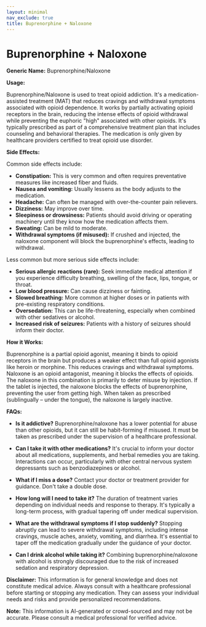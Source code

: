 ```yaml
---
layout: minimal
nav_exclude: true
title: Buprenorphine + Naloxone
---
```


# Buprenorphine + Naloxone

**Generic Name:** Buprenorphine/Naloxone

**Usage:**

Buprenorphine/Naloxone is used to treat opioid addiction.  It's a medication-assisted treatment (MAT) that reduces cravings and withdrawal symptoms associated with opioid dependence.  It works by partially activating opioid receptors in the brain, reducing the intense effects of opioid withdrawal while preventing the euphoric "high" associated with other opioids. It's typically prescribed as part of a comprehensive treatment plan that includes counseling and behavioral therapies.  The medication is only given by healthcare providers certified to treat opioid use disorder.

**Side Effects:**

Common side effects include:

* **Constipation:** This is very common and often requires preventative measures like increased fiber and fluids.
* **Nausea and vomiting:** Usually lessens as the body adjusts to the medication.
* **Headache:** Can often be managed with over-the-counter pain relievers.
* **Dizziness:** May improve over time.
* **Sleepiness or drowsiness:** Patients should avoid driving or operating machinery until they know how the medication affects them.
* **Sweating:**  Can be mild to moderate.
* **Withdrawal symptoms (if misused):**  If crushed and injected, the naloxone component will block the buprenorphine's effects, leading to withdrawal.

Less common but more serious side effects include:

* **Serious allergic reactions (rare):**  Seek immediate medical attention if you experience difficulty breathing, swelling of the face, lips, tongue, or throat.
* **Low blood pressure:** Can cause dizziness or fainting.
* **Slowed breathing:**  More common at higher doses or in patients with pre-existing respiratory conditions.
* **Oversedation:**  This can be life-threatening, especially when combined with other sedatives or alcohol.
* **Increased risk of seizures:**  Patients with a history of seizures should inform their doctor.

**How it Works:**

Buprenorphine is a partial opioid agonist, meaning it binds to opioid receptors in the brain but produces a weaker effect than full opioid agonists like heroin or morphine. This reduces cravings and withdrawal symptoms. Naloxone is an opioid antagonist, meaning it blocks the effects of opioids.  The naloxone in this combination is primarily to deter misuse by injection. If the tablet is injected, the naloxone blocks the effects of buprenorphine, preventing the user from getting high.  When taken as prescribed (sublingually – under the tongue), the naloxone is largely inactive.

**FAQs:**

* **Is it addictive?**  Buprenorphine/naloxone has a lower potential for abuse than other opioids, but it can still be habit-forming if misused.  It must be taken as prescribed under the supervision of a healthcare professional.

* **Can I take it with other medications?**  It's crucial to inform your doctor about all medications, supplements, and herbal remedies you are taking.  Interactions can occur, particularly with other central nervous system depressants such as benzodiazepines or alcohol.

* **What if I miss a dose?**  Contact your doctor or treatment provider for guidance. Don't take a double dose.

* **How long will I need to take it?**  The duration of treatment varies depending on individual needs and response to therapy.  It's typically a long-term process, with gradual tapering off under medical supervision.

* **What are the withdrawal symptoms if I stop suddenly?**  Stopping abruptly can lead to severe withdrawal symptoms, including intense cravings, muscle aches, anxiety, vomiting, and diarrhea.  It's essential to taper off the medication gradually under the guidance of your doctor.

* **Can I drink alcohol while taking it?**  Combining buprenorphine/naloxone with alcohol is strongly discouraged due to the risk of increased sedation and respiratory depression.


**Disclaimer:** This information is for general knowledge and does not constitute medical advice.  Always consult with a healthcare professional before starting or stopping any medication.  They can assess your individual needs and risks and provide personalized recommendations.


**Note:** This information is AI-generated or crowd-sourced and may not be accurate. Please consult a medical professional for verified advice.